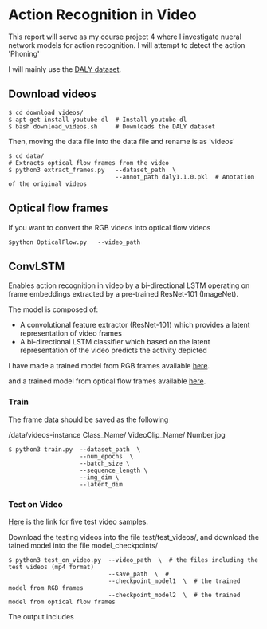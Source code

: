 # Action Recognition in Video

This report will serve as my course project 4 where I investigate nueral network models for action recognition. I will attempt to detect the action 'Phoning'

I will mainly use the [DALY dataset](http://thoth.inrialpes.fr/daly/index.php ).


## Download videos


```
$ cd download_videos/     
$ apt-get install youtube-dl  # Install youtube-dl
$ bash download_videos.sh     # Downloads the DALY dataset
```

Then, moving the data file into the data file and rename is as 'videos'
```
$ cd data/
# Extracts optical flow frames from the video
$ python3 extract_frames.py   --dataset_path  \
                              --annot_path daly1.1.0.pkl  # Anotation of the original videos
```

## Optical flow frames
If you want to convert the RGB videos into optical flow videos
```
$python OpticalFlow.py   --video_path
```


## ConvLSTM

 Enables action recognition in video by a bi-directional LSTM operating on frame embeddings extracted by a pre-trained ResNet-101 (ImageNet).

The model is composed of:
* A convolutional feature extractor (ResNet-101) which provides a latent representation of video frames
* A bi-directional LSTM classifier which based on the latent representation of the video predicts the activity depicted

I have made a trained model from RGB frames available [here](https://drive.google.com/open?id=1EWprDnL2XCGIhBW8tpx5NC-Y0eHuW5ot).

and  a trained model from optical flow frames available [here](https://drive.google.com/open?id=1TEj2SF22qO0Q4QRcL_2g_CO-hmAKrEc7).

### Train  
The frame data should be saved as the following

/data/videos-instance
    Class_Name/
    VideoClip_Name/
    Number.jpg


```
$ python3 train.py  --dataset_path  \ 
                    --num_epochs  \
                    --batch_size \
                    --sequence_length \
                    --img_dim \
                    --latent_dim
```

### Test on Video
[Here](https://drive.google.com/open?id=1TmOUmDIZbuXJPQp9nxIS-KR_pBLZxxrO) is the link for five test video samples.

Download the testing videos into the file test/test_videos/, and download the tained model into the file model_checkpoints/

```
$ python3 test_on_video.py  --video_path  \  # the files including the test videos (mp4 format)
                            --save_path  \  # 
                            --checkpoint_model1  \  # the trained model from RGB frames
                            --checkpoint_model2  \  # the trained model from optical flow frames
```

The output includes



